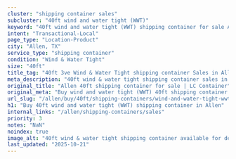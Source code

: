 ```yaml
---
cluster: "shipping container sales"
subcluster: "40ft wind and water tight (WWT)"
keyword: "40ft wind and water tight (WWT) shipping container for sale Allen, TX"
intent: "Transactional-Local"
page_type: "Location-Product"
city: "Allen, TX"
service_type: "shipping container"
condition: "Wind & Water Tight"
size: "40ft"
title_tag: "40ft 3ve Wind & Water Tight shipping container Sales in Allen | LC Container"
meta_description: "40ft wind & water tight shipping container sales in Allen. Fast delivery, competitive pricing. Serving shipping containers area. Quote ID: 6V4. Call (214) 524-4168 for your free quote today."
original_title: "Allen 40ft shipping container for sale | LC Container"
original_meta: "Buy wind and water tight (WWT) 40ft shipping container sale with local delivery in Allen, TX. LC Container — local Since 2003. Request a fast quote today."
url_slug: "/allen/buy/40ft/shipping-containers/wind-and-water-tight-wwt"
h1: "Buy 40ft wind and water tight (WWT) shipping container in Allen"
internal_links: "/allen/shipping-containers/sales"
priority: 3
notes: "NaN"
noindex: true
image_alt: "40ft wind & water tight shipping container available for delivery in Allen"
last_updated: "2025-10-21"
---
```


<!-- TODO: Add unique city/inventory copy, images, and internal links here. -->
